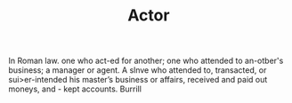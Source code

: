 ---
title: Actor
permalink: "/definitions/actor.html"
body: In Roman law. one who act-ed for another; one who attended to an-otber's business;
  a manager or agent. A slnve who attended to, transacted, or sui>er-intended his
  master’s business or affairs, received and paid out moneys, and - kept accounts.
  Burrill
published_at: '2018-07-07'
layout: post
---